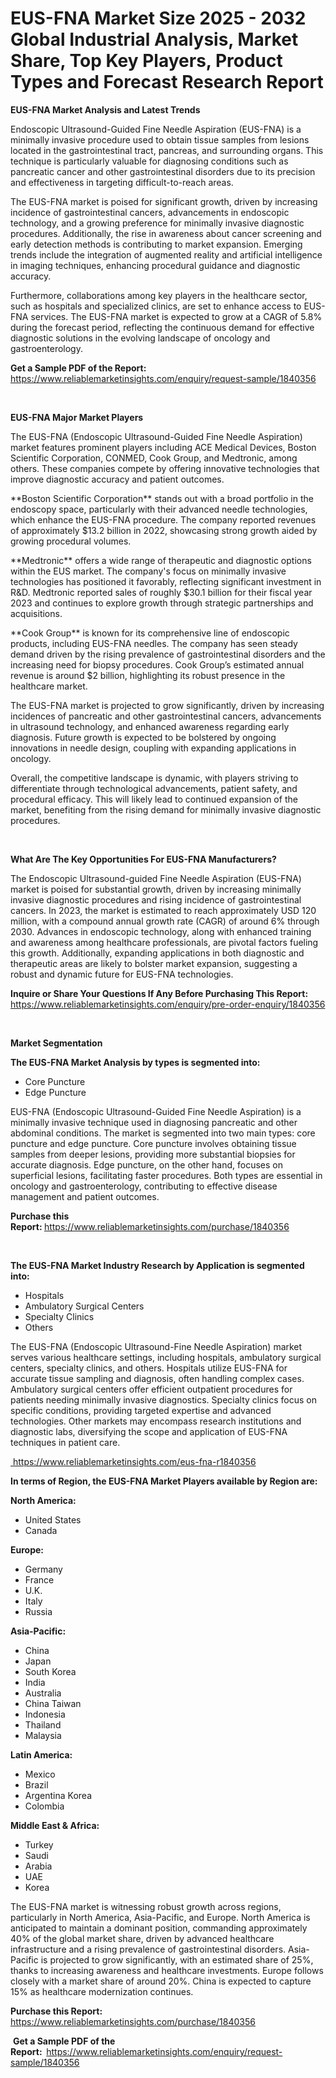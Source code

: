 <p><h1>EUS-FNA Market Size 2025 - 2032 Global Industrial Analysis, Market Share, Top Key Players, Product Types and Forecast Research Report</h1></p><p><strong>EUS-FNA Market Analysis and Latest Trends</strong></p>
<p><p>Endoscopic Ultrasound-Guided Fine Needle Aspiration (EUS-FNA) is a minimally invasive procedure used to obtain tissue samples from lesions located in the gastrointestinal tract, pancreas, and surrounding organs. This technique is particularly valuable for diagnosing conditions such as pancreatic cancer and other gastrointestinal disorders due to its precision and effectiveness in targeting difficult-to-reach areas.</p><p>The EUS-FNA market is poised for significant growth, driven by increasing incidence of gastrointestinal cancers, advancements in endoscopic technology, and a growing preference for minimally invasive diagnostic procedures. Additionally, the rise in awareness about cancer screening and early detection methods is contributing to market expansion. Emerging trends include the integration of augmented reality and artificial intelligence in imaging techniques, enhancing procedural guidance and diagnostic accuracy.</p><p>Furthermore, collaborations among key players in the healthcare sector, such as hospitals and specialized clinics, are set to enhance access to EUS-FNA services. The EUS-FNA market is expected to grow at a CAGR of 5.8% during the forecast period, reflecting the continuous demand for effective diagnostic solutions in the evolving landscape of oncology and gastroenterology.</p></p>
<p><strong>Get a Sample PDF of the Report:&nbsp;</strong> <a href="https://www.reliablemarketinsights.com/enquiry/request-sample/1840356?utm_campaign=3020&utm_medium=2&utm_source=Github&utm_content=ia&utm_term=14042025&utm_id=eus-fna">https://www.reliablemarketinsights.com/enquiry/request-sample/1840356</a></p>
<p>&nbsp;</p>
<p><strong>EUS-FNA Major Market Players</strong></p>
<p><p>The EUS-FNA (Endoscopic Ultrasound-Guided Fine Needle Aspiration) market features prominent players including ACE Medical Devices, Boston Scientific Corporation, CONMED, Cook Group, and Medtronic, among others. These companies compete by offering innovative technologies that improve diagnostic accuracy and patient outcomes.</p><p>**Boston Scientific Corporation** stands out with a broad portfolio in the endoscopy space, particularly with their advanced needle technologies, which enhance the EUS-FNA procedure. The company reported revenues of approximately $13.2 billion in 2022, showcasing strong growth aided by growing procedural volumes.</p><p>**Medtronic** offers a wide range of therapeutic and diagnostic options within the EUS market. The company's focus on minimally invasive technologies has positioned it favorably, reflecting significant investment in R&D. Medtronic reported sales of roughly $30.1 billion for their fiscal year 2023 and continues to explore growth through strategic partnerships and acquisitions.</p><p>**Cook Group** is known for its comprehensive line of endoscopic products, including EUS-FNA needles. The company has seen steady demand driven by the rising prevalence of gastrointestinal disorders and the increasing need for biopsy procedures. Cook Group’s estimated annual revenue is around $2 billion, highlighting its robust presence in the healthcare market.</p><p>The EUS-FNA market is projected to grow significantly, driven by increasing incidences of pancreatic and other gastrointestinal cancers, advancements in ultrasound technology, and enhanced awareness regarding early diagnosis. Future growth is expected to be bolstered by ongoing innovations in needle design, coupling with expanding applications in oncology.</p><p>Overall, the competitive landscape is dynamic, with players striving to differentiate through technological advancements, patient safety, and procedural efficacy. This will likely lead to continued expansion of the market, benefiting from the rising demand for minimally invasive diagnostic procedures.</p></p>
<p>&nbsp;</p>
<p><strong>What Are The Key Opportunities For EUS-FNA Manufacturers?</strong></p>
<p><p>The Endoscopic Ultrasound-guided Fine Needle Aspiration (EUS-FNA) market is poised for substantial growth, driven by increasing minimally invasive diagnostic procedures and rising incidence of gastrointestinal cancers. In 2023, the market is estimated to reach approximately USD 120 million, with a compound annual growth rate (CAGR) of around 6% through 2030. Advances in endoscopic technology, along with enhanced training and awareness among healthcare professionals, are pivotal factors fueling this growth. Additionally, expanding applications in both diagnostic and therapeutic areas are likely to bolster market expansion, suggesting a robust and dynamic future for EUS-FNA technologies.</p></p>
<p><strong>Inquire or Share Your Questions If Any Before Purchasing This Report:</strong> <a href="https://www.reliablemarketinsights.com/enquiry/pre-order-enquiry/1840356?utm_campaign=3020&utm_medium=2&utm_source=Github&utm_content=ia&utm_term=14042025&utm_id=eus-fna">https://www.reliablemarketinsights.com/enquiry/pre-order-enquiry/1840356</a></p>
<p>&nbsp;</p>
<p><strong>Market Segmentation</strong></p>
<p><strong>The EUS-FNA Market Analysis by types is segmented into:</strong></p>
<p><ul><li>Core Puncture</li><li>Edge Puncture</li></ul></p>
<p><p>EUS-FNA (Endoscopic Ultrasound-Guided Fine Needle Aspiration) is a minimally invasive technique used in diagnosing pancreatic and other abdominal conditions. The market is segmented into two main types: core puncture and edge puncture. Core puncture involves obtaining tissue samples from deeper lesions, providing more substantial biopsies for accurate diagnosis. Edge puncture, on the other hand, focuses on superficial lesions, facilitating faster procedures. Both types are essential in oncology and gastroenterology, contributing to effective disease management and patient outcomes.</p></p>
<p><strong>Purchase this Report:&nbsp;</strong><a href="https://www.reliablemarketinsights.com/purchase/1840356?utm_campaign=3020&utm_medium=2&utm_source=Github&utm_content=ia&utm_term=14042025&utm_id=eus-fna">https://www.reliablemarketinsights.com/purchase/1840356</a></p>
<p>&nbsp;</p>
<p><strong>The EUS-FNA Market Industry Research by Application is segmented into:</strong></p>
<p><ul><li>Hospitals</li><li>Ambulatory Surgical Centers</li><li>Specialty Clinics</li><li>Others</li></ul></p>
<p><p>The EUS-FNA (Endoscopic Ultrasound-Fine Needle Aspiration) market serves various healthcare settings, including hospitals, ambulatory surgical centers, specialty clinics, and others. Hospitals utilize EUS-FNA for accurate tissue sampling and diagnosis, often handling complex cases. Ambulatory surgical centers offer efficient outpatient procedures for patients needing minimally invasive diagnostics. Specialty clinics focus on specific conditions, providing targeted expertise and advanced technologies. Other markets may encompass research institutions and diagnostic labs, diversifying the scope and application of EUS-FNA techniques in patient care.</p></p>
<p><a href="https://www.reliablemarketinsights.com/eus-fna-r1840356?utm_campaign=3020&utm_medium=2&utm_source=Github&utm_content=ia&utm_term=14042025&utm_id=eus-fna">&nbsp;https://www.reliablemarketinsights.com/eus-fna-r1840356</a></p>
<p><strong>In terms of Region, the EUS-FNA Market Players available by Region are:</strong></p>
<p>
    <p> <strong> North America: </strong>
        <ul>
            <li>United States</li>
            <li>Canada</li>
        </ul>
        </p> 
    <p> <strong> Europe: </strong>
        <ul>
            <li>Germany</li>
            <li>France</li>
            <li>U.K.</li>
            <li>Italy</li>
            <li>Russia</li>
        </ul>
        </p> 
    <p> <strong> Asia-Pacific: </strong>
        <ul>
            <li>China</li>
            <li>Japan</li>
            <li>South Korea</li>
            <li>India</li>
            <li>Australia</li>
            <li>China Taiwan</li>
            <li>Indonesia</li>
            <li>Thailand</li>
            <li>Malaysia</li>
        </ul>
        </p> 
    <p> <strong> Latin America: </strong>
        <ul>
            <li>Mexico</li>
            <li>Brazil</li>
            <li>Argentina Korea</li>
            <li>Colombia</li>
        </ul>
        </p> 
    <p> <strong> Middle East & Africa: </strong>
        <ul>
            <li>Turkey</li>
            <li>Saudi</li>
            <li>Arabia</li>
            <li>UAE</li>
            <li>Korea</li>
        </ul>
    </p>
    </p>
<p><p>The EUS-FNA market is witnessing robust growth across regions, particularly in North America, Asia-Pacific, and Europe. North America is anticipated to maintain a dominant position, commanding approximately 40% of the global market share, driven by advanced healthcare infrastructure and a rising prevalence of gastrointestinal disorders. Asia-Pacific is projected to grow significantly, with an estimated share of 25%, thanks to increasing awareness and healthcare investments. Europe follows closely with a market share of around 20%. China is expected to capture 15% as healthcare modernization continues.</p></p>
<p><strong>Purchase this Report: </strong><a href="https://www.reliablemarketinsights.com/purchase/1840356?utm_campaign=3020&utm_medium=2&utm_source=Github&utm_content=ia&utm_term=14042025&utm_id=eus-fna">https://www.reliablemarketinsights.com/purchase/1840356</a></p>
<p>&nbsp;<strong>Get a Sample PDF of the Report:&nbsp;&nbsp;</strong><a href="https://www.reliablemarketinsights.com/enquiry/request-sample/1840356?utm_campaign=3020&utm_medium=2&utm_source=Github&utm_content=ia&utm_term=14042025&utm_id=eus-fna">https://www.reliablemarketinsights.com/enquiry/request-sample/1840356</a></p>
<p><strong></strong></p>
<p><p></p><p></p><p></p></p>